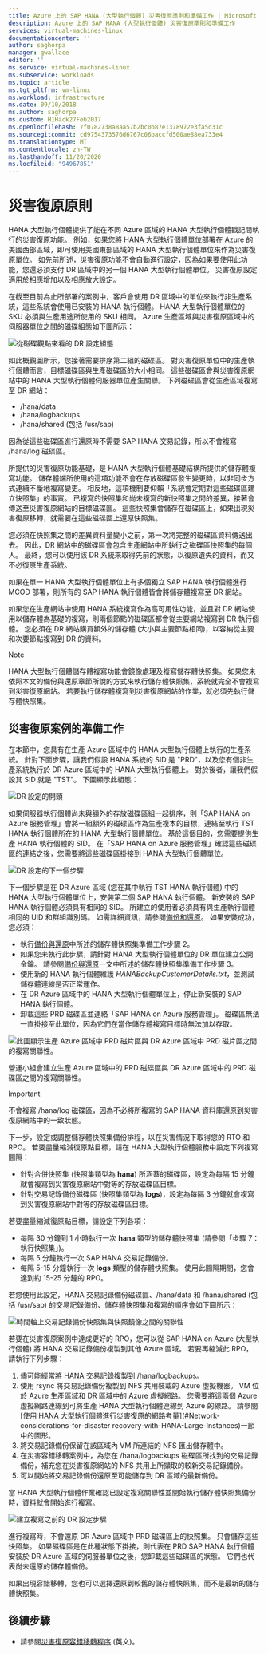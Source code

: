 ```yaml
---
title: Azure 上的 SAP HANA (大型執行個體) 災害復原準則和準備工作 | Microsoft Docs
description: Azure 上的 SAP HANA (大型執行個體) 災害復原準則和準備工作
services: virtual-machines-linux
documentationcenter: ''
author: saghorpa
manager: gwallace
editor: ''
ms.service: virtual-machines-linux
ms.subservice: workloads
ms.topic: article
ms.tgt_pltfrm: vm-linux
ms.workload: infrastructure
ms.date: 09/10/2018
ms.author: saghorpa
ms.custom: H1Hack27Feb2017
ms.openlocfilehash: 7f0782738a8aa57b2bc0b87e1378972e3fa5d31c
ms.sourcegitcommit: cd9754373576d6767c06baccfd500ae88ea733e4
ms.translationtype: MT
ms.contentlocale: zh-TW
ms.lasthandoff: 11/20/2020
ms.locfileid: "94967851"
---
```

# <a name="disaster-recovery-principles"></a>災害復原原則

HANA 大型執行個體提供了能在不同 Azure 區域的 HANA 大型執行個體戳記間執行的災害復原功能。 例如，如果您將 HANA 大型執行個體單位部署在 Azure 的美國西部區域，即可使用美國東部區域的 HANA 大型執行個體單位來作為災害復原單位。 如先前所述，災害復原功能不會自動進行設定，因為如果要使用此功能，您還必須支付 DR 區域中的另一個 HANA 大型執行個體單位。 災害復原設定適用於相應增加以及相應放大設定。 

在截至目前為止所部署的案例中，客戶會使用 DR 區域中的單位來執行非生產系統，這些系統會使用已安裝的 HANA 執行個體。 HANA 大型執行個體單位的 SKU 必須與生產用途所使用的 SKU 相同。 Azure 生產區域與災害復原區域中的伺服器單位之間的磁碟組態如下圖所示：

![從磁碟觀點來看的 DR 設定組態](./media/hana-overview-high-availability-disaster-recovery/disaster_recovery_setup.PNG)

如此概觀圖所示，您接著需要排序第二組的磁碟區。 對災害復原單位中的生產執行個體而言，目標磁碟區與生產磁碟區的大小相同。 這些磁碟區會與災害復原網站中的 HANA 大型執行個體伺服器單位產生關聯。 下列磁碟區會從生產區域複寫至 DR 網站：

- /hana/data
- /hana/logbackups 
- /hana/shared (包括 /usr/sap)

因為從這些磁碟區進行還原時不需要 SAP HANA 交易記錄，所以不會複寫 /hana/log 磁碟區。 

所提供的災害復原功能基礎，是 HANA 大型執行個體基礎結構所提供的儲存體複寫功能。 儲存體端所使用的這項功能不會在存放磁碟區發生變更時，以非同步方式連續不斷地複寫變更。 相反地，這項機制要仰賴「系統會定期對這些磁碟區建立快照集」的事實。 已複寫的快照集和尚未複寫的新快照集之間的差異，接著會傳送至災害復原網站的目標磁碟區。  這些快照集會儲存在磁碟區上，如果出現災害復原移轉，就需要在這些磁碟區上還原快照集。  

您必須在快照集之間的差異資料量變小之前，第一次將完整的磁碟區資料傳送出去。 因此，DR 網站中的磁碟區會包含生產網站中所執行之磁碟區快照集的每個人。 最終，您可以使用該 DR 系統來取得先前的狀態，以復原遺失的資料，而又不必復原生產系統。

如果在單一 HANA 大型執行個體單位上有多個獨立 SAP HANA 執行個體進行 MCOD 部署，則所有的 SAP HANA 執行個體皆會將儲存體複寫至 DR 網站。

如果您在生產網站中使用 HANA 系統複寫作為高可用性功能，並且對 DR 網站使用以儲存體為基礎的複寫，則兩個節點的磁碟區都會從主要網站複寫到 DR 執行個體。 您必須在 DR 網站購買額外的儲存體 (大小與主要節點相同)，以容納從主要和次要節點複寫到 DR 的資料。 



>[!NOTE]
>HANA 大型執行個體儲存體複寫功能會鏡像處理及複寫儲存體快照集。 如果您未依照本文的備份與還原章節所說的方式來執行儲存體快照集，系統就完全不會複寫到災害復原網站。 若要執行儲存體複寫到災害復原網站的作業，就必須先執行儲存體快照集。



## <a name="preparation-of-the-disaster-recovery-scenario"></a>災害復原案例的準備工作
在本節中，您具有在生產 Azure 區域中的 HANA 大型執行個體上執行的生產系統。 針對下面步驟，讓我們假設 HANA 系統的 SID 是 "PRD"，以及您有個非生產系統執行於 DR Azure 區域中的 HANA 大型執行個體上。 對於後者，讓我們假設其 SID 就是 "TST"。 下圖顯示此組態：

![DR 設定的開頭](./media/hana-overview-high-availability-disaster-recovery/disaster_recovery_start1.PNG)

如果伺服器執行個體尚未與額外的存放磁碟區組一起排序，則「SAP HANA on Azure 服務管理」會將一組額外的磁碟區作為生產複本的目標，連結至執行 TST HANA 執行個體所在的 HANA 大型執行個體單位。 基於這個目的，您需要提供生產 HANA 執行個體的 SID。 在「SAP HANA on Azure 服務管理」確認這些磁碟區的連結之後，您需要將這些磁碟區掛接到 HANA 大型執行個體單位。

![DR 設定的下一個步驟](./media/hana-overview-high-availability-disaster-recovery/disaster_recovery_start2.PNG)

下一個步驟是在 DR Azure 區域 (您在其中執行 TST HANA 執行個體) 中的 HANA 大型執行個體單位上，安裝第二個 SAP HANA 執行個體。 新安裝的 SAP HANA 執行個體必須具有相同的 SID。 所建立的使用者必須具有與生產執行個體相同的 UID 和群組識別碼。 如需詳細資訊，請參閱[備份和還原](hana-backup-restore.md)。 如果安裝成功，您必須：

- 執行[備份與還原](hana-backup-restore.md)中所述的儲存體快照集準備工作步驟 2。
- 如果您未執行此步驟，請針對 HANA 大型執行個體單位的 DR 單位建立公開金鑰。 請參閱[備份與還原](hana-backup-restore.md)一文中所述的儲存體快照集準備工作步驟 3。
- 使用新的 HANA 執行個體維護 *HANABackupCustomerDetails.txt*，並測試儲存體連線是否正常運作。  
- 在 DR Azure 區域中的 HANA 大型執行個體單位上，停止新安裝的 SAP HANA 執行個體。
- 卸載這些 PRD 磁碟區並連絡「SAP HANA on Azure 服務管理」。 磁碟區無法一直掛接至此單位，因為它們在當作儲存體複寫目標時無法加以存取。  

![此圖顯示生產 Azure 區域中 PRD 磁片區與 DR Azure 區域中 PRD 磁片區之間的複寫關聯性。](./media/hana-overview-high-availability-disaster-recovery/disaster_recovery_start3.PNG)

營運小組會建立生產 Azure 區域中的 PRD 磁碟區與 DR Azure 區域中的 PRD 磁碟區之間的複寫關聯性。

>[!IMPORTANT]
>不會複寫 /hana/log 磁碟區，因為不必將所複寫的 SAP HANA 資料庫還原到災害復原網站中的一致狀態。

下一步，設定或調整儲存體快照集備份排程，以在災害情況下取得您的 RTO 和 RPO。 若要盡量縮減復原點目標，請在 HANA 大型執行個體服務中設定下列複寫間隔：
- 針對合併快照集 (快照集類型為 **hana**) 所涵蓋的磁碟區，設定為每隔 15 分鐘就會複寫到災害復原網站中對等的存放磁碟區目標。
- 針對交易記錄備份磁碟區 (快照集類型為 **logs**)，設定為每隔 3 分鐘就會複寫到災害復原網站中對等的存放磁碟區目標。

若要盡量縮減復原點目標，請設定下列各項：
- 每隔 30 分鐘到 1 小時執行一次 **hana** 類型的儲存體快照集 (請參閱「步驟 7：執行快照集」)。
- 每隔 5 分鐘執行一次 SAP HANA 交易記錄備份。
- 每隔 5-15 分鐘執行一次 **logs** 類型的儲存體快照集。 使用此間隔期間，您會達到約 15-25 分鐘的 RPO。

若您使用此設定，HANA 交易記錄備份磁碟區、/hana/data 和 /hana/shared (包括 /usr/sap) 的交易記錄備份、儲存體快照集和複寫的順序會如下圖所示：

 ![時間軸上交易記錄備份快照集與快照鏡像之間的關聯性](./media/hana-overview-high-availability-disaster-recovery/snapmirror.PNG)

若要在災害復原案例中達成更好的 RPO，您可以從 SAP HANA on Azure (大型執行個體) 將 HANA 交易記錄備份複製到其他 Azure 區域。 若要再縮減此 RPO，請執行下列步驟：

1. 儘可能經常將 HANA 交易記錄複製到 /hana/logbackups。
1. 使用 rsync 將交易記錄備份複製到 NFS 共用裝載的 Azure 虛擬機器。 VM 位於 Azure 生產區域和 DR 區域中的 Azure 虛擬網路。 您需要將這兩個 Azure 虛擬網路連線到可將生產 HANA 大型執行個體連線到 Azure 的線路。 請參閱[使用 HANA 大型執行個體進行災害復原的網路考量](#Network-considerations-for-disaster recovery-with-HANA-Large-Instances)一節中的圖形。 
1. 將交易記錄備份保留在該區域內 VM 所連結的 NFS 匯出儲存體中。
1. 在災害容錯移轉案例中，為您在 /hana/logbackups 磁碟區所找到的交易記錄備份，補充您在災害復原網站的 NFS 共用上所擷取的較新交易記錄備份。 
1. 可以開始將交易記錄備份還原至可能儲存到 DR 區域的最新備份。

當 HANA 大型執行個體作業確認已設定複寫關聯性並開始執行儲存體快照集備份時，資料就會開始進行複寫。

![建立複寫之前的 DR 設定步驟](./media/hana-overview-high-availability-disaster-recovery/disaster_recovery_start4.PNG)

進行複寫時，不會還原 DR Azure 區域中 PRD 磁碟區上的快照集。 只會儲存這些快照集。 如果磁碟區是在此種狀態下掛接，則代表在 PRD SAP HANA 執行個體安裝於 DR Azure 區域的伺服器單位之後，您卸載這些磁碟區的狀態。 它們也代表尚未還原的儲存體備份。

如果出現容錯移轉，您也可以選擇還原到較舊的儲存體快照集，而不是最新的儲存體快照集。

## <a name="next-steps"></a>後續步驟

- 請參閱[災害復原容錯移轉程序](hana-failover-procedure.md) \(英文\)。
